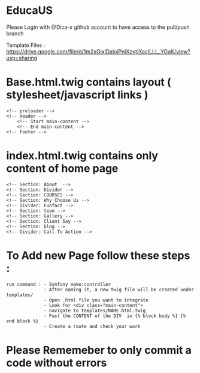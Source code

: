 # EducaUS
Please Login with @Dica-x github account to have access to the pull/push branch

Template Files : https://drive.google.com/file/d/1m2xOixlDaloiPnlXzytIXacILLL_YGaK/view?usp=sharing

# Base.html.twig contains layout ( stylesheet/javascript links ) 
    <!-- preloader -->
    <!-- Header -->
        <!-- Start main-content -->
        <!-- End main-content -->
    <!-- Footer -->

# index.html.twig contains  only content of home page
    <!-- Section: About  -->
    <!-- Section: Divider -->
    <!-- Section: COURSES -->
    <!-- Section: Why Choose Us -->
    <!-- Divider: Funfact -->
    <!-- Section: team -->
    <!-- Section: Gallery -->
    <!-- Section: Client Say -->
    <!-- Section: blog -->
    <!-- Divider: Call To Action -->
# To Add new Page follow these steps : 
    run command : - Symfony make:controller
                  - After naming it, a new twig file will be created under templates/
                  - Open .html file you want to integrate
                  - Look for <div class="main-content">
                  - navigate to templates/NAME.html.twig
                  - Past the CONTENT of the DIV  in {% block body %} {% end block %} 
                  - Create a route and check your work 
   
    
# Please Rememeber to only commit a code without errors
 
 


